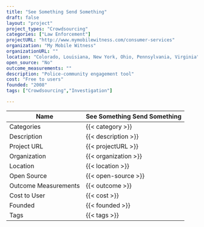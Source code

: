 ```yaml
---
title: "See Something Send Something"
draft: false
layout: "project"
project_types: "Crowdsourcing"
categories: ["Law Enforcement"]
projectURL: "http://www.mymobilewitness.com/consumer-services"
organization: "My Mobile Witness"
organizationURL: ""
location: "Colorado, Louisiana, New York, Ohio, Pennsylvania, Virginia"
open_source: "No"
outcome_measurements: ""
description: "Police-community engagement tool"
cost: "Free to users"
founded: "2008"
tags: ["Crowdsourcing","Investigation"]

---
```



Name                    |  See Something Send Something    
------------------------|----
Categories              | {{< category >}} 
Description             | {{< description >}} 
Project URL             | {{< projectURL >}} 
Organization            | {{< organization >}} 
Location                | {{< location >}} 
Open Source             | {{< open-source >}} 
Outcome Measurements    | {{< outcome >}} 
Cost to User            | {{< cost >}} 
Founded                 | {{< founded >}} 
Tags                    | {{< tags >}} 

